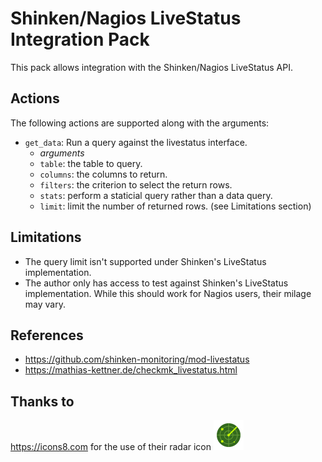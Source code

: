 # Shinken/Nagios LiveStatus Integration Pack

This pack allows integration with the Shinken/Nagios LiveStatus API.

## Actions

The following actions are supported along with the arguments:

  * ``get_data``: Run a query against the livestatus interface.
    * _arguments_
    * ``table``: the table to query.
    * ``columns``: the columns to return.
    * ``filters``: the criterion to select the return rows.
    * ``stats``: perform a staticial query rather than a data query.
    * ``limit``: limit the number of returned rows.  (see Limitations section)

## Limitations

  * The query limit isn't supported under Shinken's LiveStatus implementation.
  * The author only has access to test against Shinken's LiveStatus implementation. While this should work for Nagios users, their milage may vary.

## References
  * https://github.com/shinken-monitoring/mod-livestatus
  * https://mathias-kettner.de/checkmk_livestatus.html

## Thanks to
https://icons8.com for the use of their radar icon ![radar icon](icon.png)
